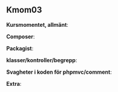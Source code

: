 
<a id='kmom03'>Kmom03</a>
------

**Kursmomentet, allmänt**: 



**Composer**: 



**Packagist**: 



**klasser/kontroller/begrepp**: 



**Svagheter i koden för phpmvc/comment**: 


**Extra**: 


